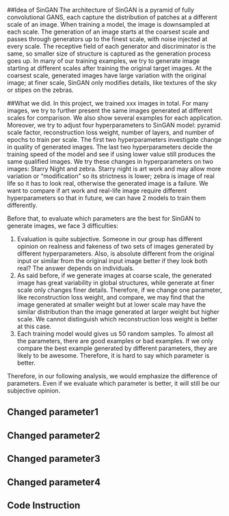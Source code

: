 ##Idea of SinGAN
The architecture of SinGAN is a pyramid of fully convolutional GANS, each capture the distribution of patches at a different scale of an image. When training a model, the image is downsampled at each scale. The generation of an image starts at the coarsest scale and passes through generators up to the finest scale, with noise injected at every scale. The receptive field of each generator and discriminator is the same, so smaller size of structure is captured as the generation process goes up. In many of our training examples, we try to generate image starting at different scales after training the original target images. At the coarsest scale, generated images have large variation with the original image; at finer scale, SinGAN only modifies details, like textures of the sky or stipes on the zebras. 

##What we did.
In this project, we trained xxx images in total. For many images, we try to further present the same images generated at different scales for comparison. We also show several examples for each application. Moreover, we try to adjust four hyperparameters to SinGAN model: pyramid scale factor, reconstruction loss weight, number of layers, and number of epochs to train per scale. The first two hyperparameters investigate change in quality of generated images. The last two hyperparameters decide the training speed of the model and see if using lower value still produces the same qualified images. We try these changes in hyperparameters on two images: Starry Night and zebra. Starry night is art work and may allow more variation or “modification” so its strictness is lower; zebra is image of real life so it has to look real, otherwise the generated image is a failure. We want to compare if art work and real-life image require different hyperparameters so that in future, we can have 2 models to train them differently.

Before that, to evaluate which parameters are the best for SinGAN to generate images, we face 3 difficulties:

1.	Evaluation is quite subjective. Someone in our group has different opinion on realness and fakeness of two sets of images generated by different hyperparameters. Also, is absolute different from the original input or similar from the original input image better if they look both real? The answer depends on individuals.
2.	As said before, if we generate images at coarse scale, the generated image has great variability in global structures, while generate at finer scale only changes finer details. Therefore, if we change one parameter, like reconstruction loss weight, and compare, we may find that the image generated at smaller weight but at lower scale may have the similar distribution than the image generated at larger weight but higher scale. We cannot distinguish which reconstruction loss weight is better at this case.
3.	Each training model would gives us 50 random samples. To almost all the parameters, there are good examples or bad examples. If we only compare the best example generated by different parameters, they are likely to be awesome. Therefore, it is hard to say which parameter is better.

Therefore, in our following analysis, we would emphasize the difference of parameters. Even if we evaluate which parameter is better, it will still be our subjective opinion.

## Changed parameter1

## Changed parameter2

## Changed parameter3

## Changed parameter4

## Code Instruction
